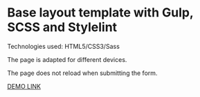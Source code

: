 # Base layout template with Gulp, SCSS and Stylelint

  Technologies used: HTML5/CSS3/Sass
  
The page is adapted for different devices.

The page does not reload when submitting the form.

[DEMO LINK](https://apollonia5.github.io/MyBike_landing/)
